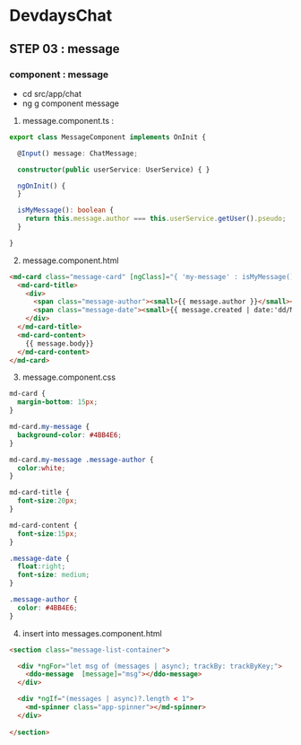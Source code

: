 # DevdaysChat

## STEP 03 : message

### component : message
- cd src/app/chat
- ng g component message

1. message.component.ts :

```typescript
export class MessageComponent implements OnInit {

  @Input() message: ChatMessage;

  constructor(public userService: UserService) { }

  ngOnInit() {
  }

  isMyMessage(): boolean {
    return this.message.author === this.userService.getUser().pseudo;
  }

}
```

2. message.component.html

```html
<md-card class="message-card" [ngClass]="{ 'my-message' : isMyMessage() }">
  <md-card-title>
    <div>
      <span class="message-author"><small>{{ message.author }}</small></span>
      <span class="message-date"><small>{{ message.created | date:'dd/MM/yy HH:mm' }}</small></span>
    </div>
  </md-card-title>
  <md-card-content>
    {{ message.body}}
  </md-card-content>
</md-card>
```

3. message.component.css

```css
md-card {
  margin-bottom: 15px;
}

md-card.my-message {
  background-color: #4BB4E6;
}

md-card.my-message .message-author {
  color:white;
}

md-card-title {
  font-size:20px;
}

md-card-content {
  font-size:15px;
}

.message-date {
  float:right;
  font-size: medium;
}

.message-author {
  color: #4BB4E6;
}
```


4. insert into messages.component.html

```html
<section class="message-list-container">

  <div *ngFor="let msg of (messages | async); trackBy: trackByKey;">
    <ddo-message  [message]="msg"></ddo-message>
  </div>

  <div *ngIf="(messages | async)?.length < 1">
    <md-spinner class="app-spinner"></md-spinner>
  </div>
  
</section>
```
